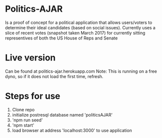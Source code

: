 # Politics-AJAR
Is a proof of concept for a political application that allows users/voters to determine their ideal candidates (based on social issues).
Currently uses a slice of recent votes (snapshot taken March 2017) for currently sitting representives of both the US House of Reps and Senate

# Live version
Can be found at politics-ajar.herokuapp.com 
Note: This is running on a free dyno, so if it does not load the first time, refresh. 

# Steps for use
1. Clone repo
2. initialize postresql database named 'politicsAJAR'
3. 'npm run seed'
4. 'npm start'
5. load browser at address 'localhost:3000' to use application
